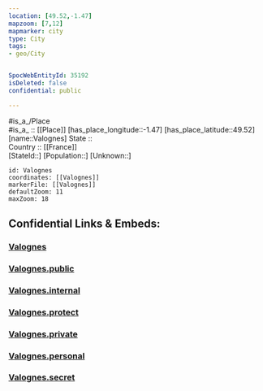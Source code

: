 ```yaml
---
location: [49.52,-1.47] 
mapzoom: [7,12] 
mapmarker: city 
type: City
tags:
- geo/City


SpocWebEntityId: 35192
isDeleted: false
confidential: public

---
```

#is_a_/Place  
#is_a_ :: [[Place]] 
[has_place_longitude::-1.47] 
[has_place_latitude::49.52] 
[name::Valognes] 
State ::  
Country :: [[France]]  
[StateId::] 
[Population::] 
[Unknown::] 


```leaflet
id: Valognes
coordinates: [[Valognes]] 
markerFile: [[Valognes]] 
defaultZoom: 11 
maxZoom: 18
```


## Confidential Links & Embeds: 

### [Valognes](/_Standards/Earth/Continent/Europe/Europe~West/France/regions~France/Normandie/Valognes.md) 

### [Valognes.public](/_public/Earth/Continent/Europe/Europe~West/France/regions~France/Normandie/Valognes.public.md) 

### [Valognes.internal](/_internal/Earth/Continent/Europe/Europe~West/France/regions~France/Normandie/Valognes.internal.md) 

### [Valognes.protect](/_protect/Earth/Continent/Europe/Europe~West/France/regions~France/Normandie/Valognes.protect.md) 

### [Valognes.private](/_private/Earth/Continent/Europe/Europe~West/France/regions~France/Normandie/Valognes.private.md) 

### [Valognes.personal](/_personal/Earth/Continent/Europe/Europe~West/France/regions~France/Normandie/Valognes.personal.md) 

### [Valognes.secret](/_secret/Earth/Continent/Europe/Europe~West/France/regions~France/Normandie/Valognes.secret.md)

